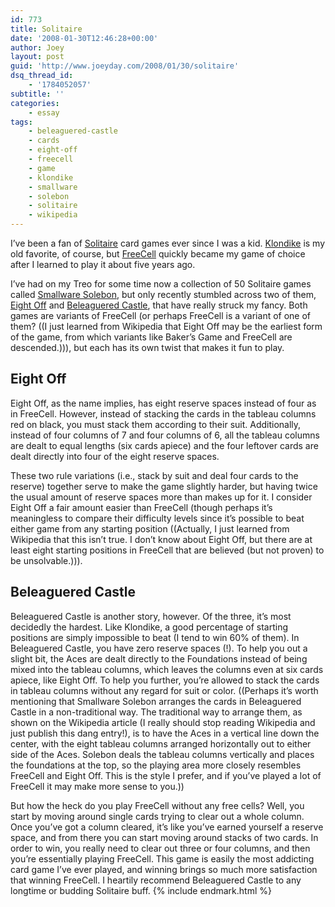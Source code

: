 ```yaml
---
id: 773
title: Solitaire
date: '2008-01-30T12:46:28+00:00'
author: Joey
layout: post
guid: 'http://www.joeyday.com/2008/01/30/solitaire'
dsq_thread_id:
    - '1784052057'
subtitle: ''
categories:
    - essay
tags:
    - beleaguered-castle
    - cards
    - eight-off
    - freecell
    - game
    - klondike
    - smallware
    - solebon
    - solitaire
    - wikipedia
---
```


I’ve been a fan of [Solitaire](http://en.wikipedia.org/wiki/Solitaire) card games ever since I was a kid. [Klondike](http://en.wikipedia.org/wiki/Klondike_%28solitaire%29) is my old favorite, of course, but [FreeCell](http://en.wikipedia.org/wiki/FreeCell) quickly became my game of choice after I learned to play it about five years ago.

I’ve had on my Treo for some time now a collection of 50 Solitaire games called [Smallware Solebon](http://www.smallware.com/solebon.php), but only recently stumbled across two of them, [Eight Off](http://en.wikipedia.org/wiki/Eight_Off) and [Beleaguered Castle](http://en.wikipedia.org/wiki/Beleaguered_Castle), that have really struck my fancy. Both games are variants of FreeCell (or perhaps FreeCell is a variant of one of them? ((I just learned from Wikipedia that Eight Off may be the earliest form of the game, from which variants like Baker’s Game and FreeCell are descended.))), but each has its own twist that makes it fun to play.

## Eight Off

Eight Off, as the name implies, has eight reserve spaces instead of four as in FreeCell. However, instead of stacking the cards in the tableau columns red on black, you must stack them according to their suit. Additionally, instead of four columns of 7 and four columns of 6, all the tableau columns are dealt to equal lengths (six cards apiece) and the four leftover cards are dealt directly into four of the eight reserve spaces.

These two rule variations (i.e., stack by suit and deal four cards to the reserve) together serve to make the game slightly harder, but having twice the usual amount of reserve spaces more than makes up for it. I consider Eight Off a fair amount easier than FreeCell (though perhaps it’s meaningless to compare their difficulty levels since it’s possible to beat either game from any starting position ((Actually, I just learned from Wikipedia that this isn’t true. I don’t know about Eight Off, but there are at least eight starting positions in FreeCell that are believed (but not proven) to be unsolvable.))).

## Beleaguered Castle

Beleaguered Castle is another story, however. Of the three, it’s most decidedly the hardest. Like Klondike, a good percentage of starting positions are simply impossible to beat (I tend to win 60% of them). In Beleaguered Castle, you have zero reserve spaces (!). To help you out a slight bit, the Aces are dealt directly to the Foundations instead of being mixed into the tableau columns, which leaves the columns even at six cards apiece, like Eight Off. To help you further, you’re allowed to stack the cards in tableau columns without any regard for suit or color. ((Perhaps it’s worth mentioning that Smallware Solebon arranges the cards in Beleaguered Castle in a non-traditional way. The traditional way to arrange them, as shown on the Wikipedia article (I really should stop reading Wikipedia and just publish this dang entry!), is to have the Aces in a vertical line down the center, with the eight tableau columns arranged horizontally out to either side of the Aces. Solebon deals the tableau columns vertically and places the foundations at the top, so the playing area more closely resembles FreeCell and Eight Off. This is the style I prefer, and if you’ve played a lot of FreeCell it may make more sense to you.))

But how the heck do you play FreeCell without any free cells? Well, you start by moving around single cards trying to clear out a whole column. Once you’ve got a column cleared, it’s like you’ve earned yourself a reserve space, and from there you can start moving around stacks of two cards. In order to win, you really need to clear out three or four columns, and then you’re essentially playing FreeCell. This game is easily the most addicting card game I’ve ever played, and winning brings so much more satisfaction that winning FreeCell. I heartily recommend Beleaguered Castle to any longtime or budding Solitaire buff. {% include endmark.html %}